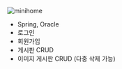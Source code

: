 ![minihome](https://user-images.githubusercontent.com/87554077/127771057-eede4ef0-6e4b-46af-a874-d5e3a93a3ffa.png)

* Spring, Oracle
* 로그인
* 회원가입
* 게시판 CRUD
* 이미지 게시판 CRUD (다중 삭제 가능)

